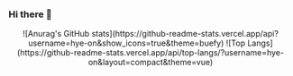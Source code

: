 ### Hi there 👋

<div align="center">![Anurag's GitHub stats](https://github-readme-stats.vercel.app/api?username=hye-on&show_icons=true&theme=buefy)
![Top Langs](https://github-readme-stats.vercel.app/api/top-langs/?username=hye-on&layout=compact&theme=vue)
<!--
</div>
**hye-on/hye-on** is a ✨ _special_ ✨ repository because its `README.md` (this file) appears on your GitHub profile.

Here are some ideas to get you started:

- 🔭 I’m currently working on ...
- 🌱 I’m currently learning ...
- 👯 I’m looking to collaborate on ...
- 🤔 I’m looking for help with ...
- 💬 Ask me about ...
- 📫 How to reach me: ...
- 😄 Pronouns: ...
- ⚡ Fun fact: ...
-->
